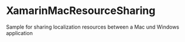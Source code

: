 # XamarinMacResourceSharing
Sample for sharing localization resources between a Mac und Windows application

